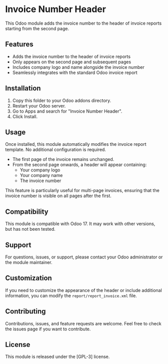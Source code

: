 # Invoice Number Header

This Odoo module adds the invoice number to the header of invoice reports starting from the second page.

## Features

- Adds the invoice number to the header of invoice reports
- Only appears on the second page and subsequent pages
- Includes company logo and name alongside the invoice number
- Seamlessly integrates with the standard Odoo invoice report

## Installation

1. Copy this folder to your Odoo addons directory.
2. Restart your Odoo server.
3. Go to Apps and search for "Invoice Number Header".
4. Click Install.

## Usage

Once installed, this module automatically modifies the invoice report template. No additional configuration is required.

- The first page of the invoice remains unchanged.
- From the second page onwards, a header will appear containing:
	- Your company logo
	- Your company name
	- The invoice number
	
This feature is particularly useful for multi-page invoices, ensuring that the invoice number is visible on all pages after the first.

## Compatibility

This module is compatible with Odoo 17. It may work with other versions, but has not been tested.

## Support

For questions, issues, or support, please contact your Odoo administrator or the module maintainer.

## Customization

If you need to customize the appearance of the header or include additional information, you can modify the `report/report_invoice.xml` file.

## Contributing

Contributions, issues, and feature requests are welcome. Feel free to check the issues page if you want to contribute.

## License

This module is released under the [GPL-3] license.
